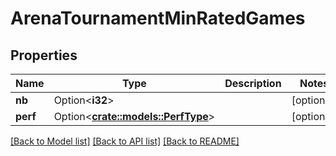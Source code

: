 # ArenaTournamentMinRatedGames

## Properties

Name | Type | Description | Notes
------------ | ------------- | ------------- | -------------
**nb** | Option<**i32**> |  | [optional]
**perf** | Option<[**crate::models::PerfType**](PerfType.md)> |  | [optional]

[[Back to Model list]](../README.md#documentation-for-models) [[Back to API list]](../README.md#documentation-for-api-endpoints) [[Back to README]](../README.md)


